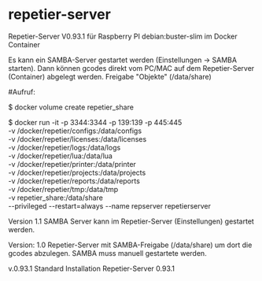 # repetier-server
Repetier-Server V0.93.1 für Raspberry PI debian:buster-slim
im Docker Container

Es kann ein SAMBA-Server gestartet werden (Einstellungen -> SAMBA starten). Dann können gcodes direkt vom PC/MAC auf dem Repetier-Server (Container) abgelegt werden.
Freigabe "Objekte" (/data/share)

#Aufruf:

$ docker volume create repetier_share

$ docker run -it -p 3344:3344 -p 139:139 -p 445:445 \
-v /docker/repetier/configs:/data/configs \
-v /docker/repetier/licenses:/data/licenses \
-v /docker/repetier/logs:/data/logs \
-v /docker/repetier/lua:/data/lua \
-v /docker/repetier/printer:/data/printer \
-v /docker/repetier/projects:/data/projects \
-v /docker/repetier/reports:/data/reports \
-v /docker/repetier/tmp:/data/tmp \
-v repetier_share:/data/share \
--privileged --restart=always --name repserver repetierserver



Version 1.1   SAMBA Server kann im Repetier-Server (Einstellungen) gestartet werden.

Version: 1.0  Repetier-Server mit SAMBA-Freigabe (/data/share) um dort die gcodes abzulegen. SAMBA muss manuell gestartete werden.

v.0.93.1 Standard Installation Repetier-Server 0.93.1
